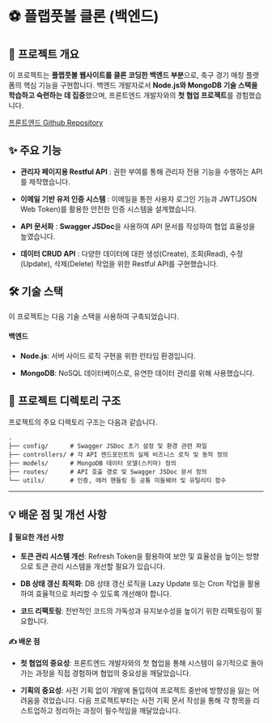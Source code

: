 # ⚽ 플랩풋볼 클론 (백엔드)


## 🚀 프로젝트 개요

이 프로젝트는 **플랩풋볼 웹사이트를 클론 코딩한 백엔드 부분**으로, 축구 경기 매칭 플랫폼의 핵심 기능을 구현합니다. 백엔드 개발자로서 **Node.js와 MongoDB 기술 스택을 학습하고 숙련하는 데 집중**했으며, 프론트엔드 개발자와의 **첫 협업 프로젝트**를 경험했습니다.

[프론트엔드 Github Repository]([https://github.com/jyan-Kim/plab])

## ✨ 주요 기능

- **관리자 페이지용 Restful API** : 권한 부여를 통해 관리자 전용 기능을 수행하는 API를 제작했습니다.

- **이메일 기반 유저 인증 시스템** : 이메일을 통한 사용자 로그인 기능과 JWT(JSON Web Token)를 활용한 안전한 인증 시스템을 설계했습니다.

- **API 문서화** : **Swagger JSDoc**을 사용하여 API 문서를 작성하여 협업 효율성을 높였습니다.

- **데이터 CRUD API** : 다양한 데이터에 대한 생성(Create), 조회(Read), 수정(Update), 삭제(Delete) 작업을 위한 Restful API를 구현했습니다.

## 🛠️ 기술 스택

이 프로젝트는 다음 기술 스택을 사용하여 구축되었습니다.

#### 백엔드

- **Node.js**: 서버 사이드 로직 구현을 위한 런타임 환경입니다.

- **MongoDB**: NoSQL 데이터베이스로, 유연한 데이터 관리를 위해 사용했습니다.

## 📂 프로젝트 디렉토리 구조

프로젝트의 주요 디렉토리 구조는 다음과 같습니다.

```
.
├── config/      # Swagger JSDoc 초기 설정 및 환경 관련 파일
├── controllers/ # 각 API 엔드포인트의 실제 비즈니스 로직 및 동작 정의
├── models/      # MongoDB 데이터 모델(스키마) 정의
├── routes/      # API 호출 경로 및 Swagger JSDoc 문서 정의
└── utils/       # 인증, 에러 핸들링 등 공통 미들웨어 및 유틸리티 함수

```

<hr>

## 💡 배운 점 및 개선 사항

#### 🤔 필요한 개선 사항

- **토큰 관리 시스템 개선**: Refresh Token을 활용하여 보안 및 효율성을 높이는 방향으로 토큰 관리 시스템을 개선할 필요가 있습니다.

- **DB 상태 갱신 최적화**: DB 상태 갱신 로직을 Lazy Update 또는 Cron 작업을 활용하여 효율적으로 처리할 수 있도록 개선해야 합니다.

- **코드 리팩토링**: 전반적인 코드의 가독성과 유지보수성을 높이기 위한 리팩토링이 필요합니다.

#### ✍️ 배운 점

- **첫 협업의 중요성**: 프론트엔드 개발자와의 첫 협업을 통해 시스템이 유기적으로 돌아가는 과정을 직접 경험하며 협업의 중요성을 깨달았습니다.

- **기획의 중요성**: 사전 기획 없이 개발에 돌입하여 프로젝트 중반에 방향성을 잃는 어려움을 겪었습니다. 다음 프로젝트부터는 사전 기획 문서 작성을 통해 각 항목을 리스트업하고 정리하는 과정이 필수적임을 깨달았습니다.
